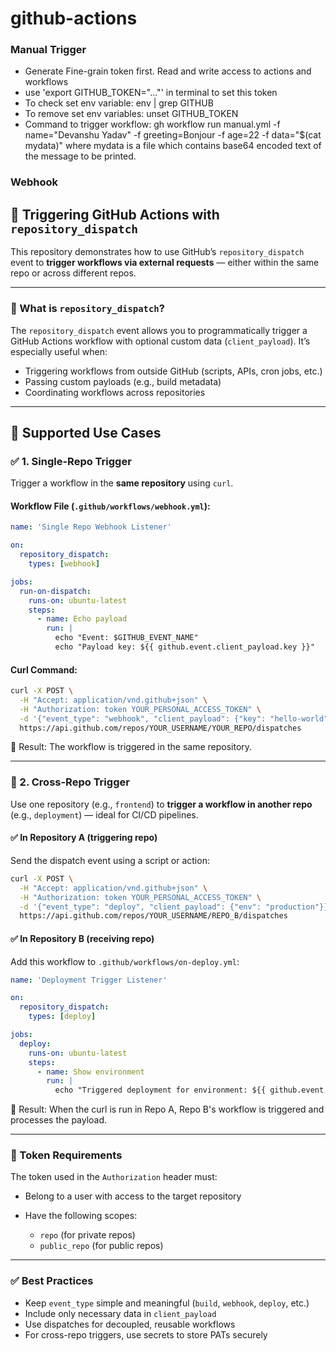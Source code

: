 # github-actions

### Manual Trigger

- Generate Fine-grain token first. Read and write access to actions and workflows
- use 'export GITHUB_TOKEN="..."' in terminal to set this token
- To check set env variable: env | grep GITHUB
- To remove set env variables: unset GITHUB_TOKEN
- Command to trigger workflow:
  gh workflow run manual.yml -f name="Devanshu Yadav" -f greeting=Bonjour -f age=22 -f data="$(cat mydata)"
  where mydata is a file which contains base64 encoded text of the message to be printed.

### Webhook

## 🚀 Triggering GitHub Actions with `repository_dispatch`

This repository demonstrates how to use GitHub’s `repository_dispatch` event to **trigger workflows via external requests** — either within the same repo or across different repos.

---

### 📌 What is `repository_dispatch`?

The `repository_dispatch` event allows you to programmatically trigger a GitHub Actions workflow with optional custom data (`client_payload`). It’s especially useful when:

- Triggering workflows from outside GitHub (scripts, APIs, cron jobs, etc.)
- Passing custom payloads (e.g., build metadata)
- Coordinating workflows across repositories

---

## 🧩 Supported Use Cases

### ✅ 1. Single-Repo Trigger

Trigger a workflow in the **same repository** using `curl`.

#### Workflow File (`.github/workflows/webhook.yml`):

```yaml
name: 'Single Repo Webhook Listener'

on:
  repository_dispatch:
    types: [webhook]

jobs:
  run-on-dispatch:
    runs-on: ubuntu-latest
    steps:
      - name: Echo payload
        run: |
          echo "Event: $GITHUB_EVENT_NAME"
          echo "Payload key: ${{ github.event.client_payload.key }}"
```

#### Curl Command:

```bash
curl -X POST \
  -H "Accept: application/vnd.github+json" \
  -H "Authorization: token YOUR_PERSONAL_ACCESS_TOKEN" \
  -d '{"event_type": "webhook", "client_payload": {"key": "hello-world"}}' \
  https://api.github.com/repos/YOUR_USERNAME/YOUR_REPO/dispatches
```

🧪 Result: The workflow is triggered in the same repository.

---

### 🔁 2. Cross-Repo Trigger

Use one repository (e.g., `frontend`) to **trigger a workflow in another repo** (e.g., `deployment`) — ideal for CI/CD pipelines.

#### ✅ In **Repository A** (triggering repo)

Send the dispatch event using a script or action:

```bash
curl -X POST \
  -H "Accept: application/vnd.github+json" \
  -H "Authorization: token YOUR_PERSONAL_ACCESS_TOKEN" \
  -d '{"event_type": "deploy", "client_payload": {"env": "production"}}' \
  https://api.github.com/repos/YOUR_USERNAME/REPO_B/dispatches
```

#### ✅ In **Repository B** (receiving repo)

Add this workflow to `.github/workflows/on-deploy.yml`:

```yaml
name: 'Deployment Trigger Listener'

on:
  repository_dispatch:
    types: [deploy]

jobs:
  deploy:
    runs-on: ubuntu-latest
    steps:
      - name: Show environment
        run: |
          echo "Triggered deployment for environment: ${{ github.event.client_payload.env }}"
```

🧪 Result: When the curl is run in Repo A, Repo B's workflow is triggered and processes the payload.

---

### 🔐 Token Requirements

The token used in the `Authorization` header must:

- Belong to a user with access to the target repository
- Have the following scopes:

  - `repo` (for private repos)
  - `public_repo` (for public repos)

---

### ✅ Best Practices

- Keep `event_type` simple and meaningful (`build`, `webhook`, `deploy`, etc.)
- Include only necessary data in `client_payload`
- Use dispatches for decoupled, reusable workflows
- For cross-repo triggers, use secrets to store PATs securely
